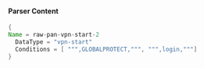 #### Parser Content
```Java
{
Name = raw-pan-vpn-start-2
  DataType = "vpn-start"
  Conditions = [ """,GLOBALPROTECT,""", """,login,"""]
}
```